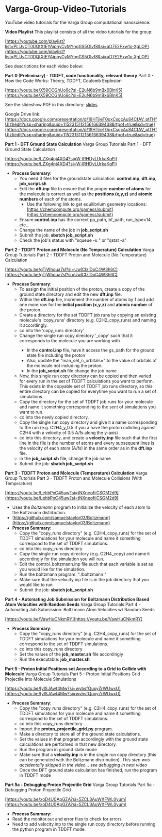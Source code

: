 # Varga-Group-Video-Tutorials

YouTube video tutorials for the Varga Group computational nanoscience.

**Video Playlist** This playlist consists of all the video tutorials for the group:

[https://youtube.com/playlist?list=PLlJvCT0DQtXtEYAiphyCyMYngGS5Olvf8&si=aD7E2Fxw1x-XgLOP](https://youtube.com/playlist?list=PLlJvCT0DQtXtEYAiphyCyMYngGS5Olvf8&si=aD7E2Fxw1x-XgLOP)

See descriptions for each video below:

**Part 0 (Preliminary) - TDDFT, code functionality, relevant theory** Part 0 - How the Code Works: Theory, TDDFT, Coulomb Explosion

[https://youtu.be/X59CCGhUo6c?si=E2uN6b9mBx6BlnK5](https://youtu.be/X59CCGhUo6c?si=E2uN6b9mBx6BlnK5)

See the slideshow PDF in this directory: [slides](coulomb-explosion\code-TDDFT.pdf).

Google Drive link: [https://docs.google.com/presentation/d/19HTjieT0qxCsgcAu84CfAV_ptTHfUIzl/edit?usp=sharing&ouid=115231511215616639438&rtpof=true&sd=true](https://docs.google.com/presentation/d/19HTjieT0qxCsgcAu84CfAV_ptTHfUIzl/edit?usp=sharing&ouid=115231511215616639438&rtpof=true&sd=true)

**Part 1 - DFT Ground State Calculation** Varga Group Tutorials Part 1 - DFT Ground State Calculation

[https://youtu.be/LZXg4nj4XD4?si=W-lRHDyLUrkaKqPi](https://youtu.be/LZXg4nj4XD4?si=W-lRHDyLUrkaKqPi)

- **Process Summary**:
  - You need 3 files for the groundstate calculation: **control.inp, dft.inp, job_script.sh**
  - Edit the **dft.inp** file to ensure that the proper **number of atoms** for the molecule is correct as well as the **positions (x,y,z)** and **atomic numbers** of each of the atoms.
    - Use the following link to get equilibrium geometry locations: [https://chemcompute.org/gamess/submit](https://chemcompute.org/gamess/submit)
  - Ensure **control.inp** has the correct pp_path, bf_path, run_type=14, etc...
  - Change the name of the job in **job_script.sh**
  - Submit the job: **sbatch job_script.sh**
  - Check the job's status with "squeue -u <username>" or "qstat -a"

**Part 2 - TDDFT Proton and Molecule (No Temperature) Calculation** Varga Group Tutorials Part 2 - TDDFT Proton and Molecule (No Temperature) Calculation

[https://youtu.be/gTjWhoua7sI?si=UwlCIzlDoC4W3h6C](https://youtu.be/gTjWhoua7sI?si=UwlCIzlDoC4W3h6C)

- **Process Summary**:
  - To assign the initial position of the proton, create a copy of the ground state directory and edit the new **dft.inp** file.
  - Within the **dft.inp** file, increment the number of atoms by 1 and add one more row for the **initial position (x,y,z)** and **atomic number** of the proton.
  - Create a directory for the set TDDFT job runs by copying an existing molecule's 'copy_runs' directory (e.g. C2H2_copy_runs) and naming it accordingly.
  - cd into the 'copy_runs directory'
  - Change the single run copy directory '<molecule-name>\_copy' such that it corresponds to the molecule you are working with
    - In the **control.inp** file, have it access the gs_path for the ground state file including the proton
    - Also, update the "man_set_n_orbitals=" to the value of orbitals of the molecule not including the proton.
    - In the **job_script.sh** file change the job name
  - Now, this single run copy directory can be copied and then varied for every run in the set of TDDFT calculations you want to perform. This exists in the copyable set of TDDFT job runs directory, so this entire directory can be copied for everytime you want to run a set of simulations.
  - Copy the directory for the set of TDDFT job runs for your molecule and name it something corresponding to the sent of simulations you want to run.
  - cd into the newly copied directory.
  - Copy the single run copy directory and give it a name corresponding to the run (e.g. C2H4_y_0.5 if you a have the proton colliding against C2H4 with a velocity of 0.5 A/fs along the y-axis)
  - cd into this directory, and create a **velocity.inp** file such that the first line in the file is the number of atoms and every subsequent lines is the velocity of each atom (A/fs) in the same order as in the **dft.inp** file.
  - In the **job_script.sh** file, change the job name
  - Submit the job: **sbatch job_script.sh**

**Part 3 - TDDFT Proton and Molecule (Temperature) Calculation** Varga Group Tutorials Part 3 - TDDFT Proton and Molecule Collisions (With Temperature)

[https://youtu.be/LehbPxC45uw?si=tNXneofiiCSGM2d9](https://youtu.be/LehbPxC45uw?si=tNXneofiiCSGM2d9)

- Uses the _Boltzmann_ program to initialize the velocity of each atom to the Boltzmann distribution.
- [https://github.com/samuelstaylor03/Boltzmann](https://github.com/samuelstaylor03/Boltzmann)
- **Process Summary**:
  - Copy the "copy_runs directory" (e.g. C2H4_copy_runs) for the set of TDDFT simulations for your molecule and name it something correspond to the set of TDDFT simulations.
  - cd into this copy_runs directory
  - Copy the single run copy directory (e.g. C2H4_copy) and name it accordingly for the simulation you will run.
  - Edit the control_boltzmann.inp file such that each variable is set as you would like for the simulation.
  - Run the boltzmann program: "./boltzmann <temperature in K> <seed>"
  - Make sure that the velocity.inp file is in the job directory that you would like to run.
  - Submit the job: **sbatch job_script.sh**

**Part 4 - Automating Job Submission for Boltzmann Distribution Based Atom Velocities with Random Seeds** Varga Group Tutorials Part 4 - Automating Job Submission: Boltzmann Atom Velocities w/ Random Seeds

[https://youtu.be/VawHuCNkmRY](https://youtu.be/VawHuCNkmRY)

- **Process Summary**:
  - Copy the "copy_runs directory" (e.g. C2H4_copy_runs) for the set of TDDFT simulations for your molecule and name it something correspond to the set of TDDFT simulations.
  - cd into this copy_runs directory
  - Set the values of the **job_master.sh** file accordingly
  - Run the executable: **job_master.sh**

**Part 5 - Proton Initial Positions set According to a Grid to Collide with Molecule** Varga Group Tutorials Part 5 - Proton Initial Positions Grid Projectile into Molecule Simulations

[https://youtu.be/IyISJAwt4Mw?si=wvbsfQuoyZrWUwxU](https://youtu.be/IyISJAwt4Mw?si=wvbsfQuoyZrWUwxU)

- **Process Summary**:
  - Copy the "copy_runs directory" (e.g. C2H4_copy_runs) for the set of TDDFT simulations for your molecule and name it something correspond to the set of TDDFT simulations.
  - cd into this copy_runs directory
  - Import the **proton_projectile_grid.py** program.
  - Make a directory to store all of the ground state calculations.
  - Set the values in that program accordingly with the ground state calculations are performed in that new directory.
  - Run the program in ground state mode
  - Make sure that a **velocity.inp** is in the single run copy directory (this can be generated with the Boltzmann distribution). _This step was accidentally skipped in the video... see debugging in next video_
  - Once the DFT ground state calculation has finished, run the program in TDDFT mode

**Part 5a - Debugging Proton Projectile Grid** Varga Group Tutorials Part 5a - Debugging Proton Projectile Grid

[https://youtu.be/xoD4U0ApGZA?si=5ZCL3AuWXFWL0yum](https://youtu.be/xoD4U0ApGZA?si=5ZCL3AuWXFWL0yum)

- **Process Summary**:
- Read the monitor.out and error files to check for errors
- Need to add velocity.inp to the single run copy directory before running the python program in TDDFT mode.
